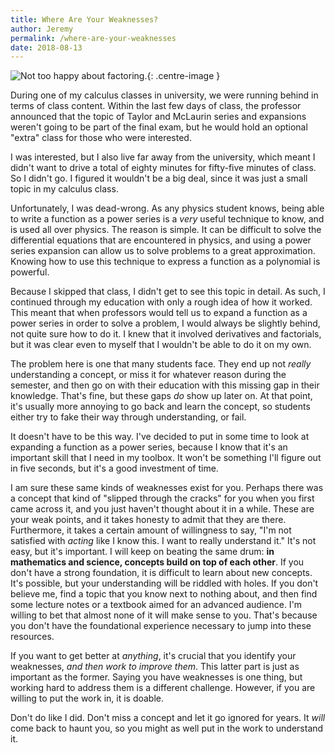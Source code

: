```yaml
---
title: Where Are Your Weaknesses?
author: Jeremy
permalink: /where-are-your-weaknesses
date: 2018-08-13
---
```


![Not too happy about factoring.](https://res.cloudinary.com/dh3hm8pb7/image/upload/c_scale,q_auto,w_600/v1532280356/Haunted.png){: .centre-image }

During one of my calculus classes in university, we were running behind in terms of class content. Within the last few days of class, the professor announced that the topic of Taylor and McLaurin series and expansions weren't going to be part of the final exam, but he would hold an optional "extra" class for those who were interested.

I was interested, but I also live far away from the university, which meant I didn't want to drive a total of eighty minutes for fifty-five minutes of class. So I didn't go. I figured it wouldn't be a big deal, since it was just a small topic in my calculus class.

Unfortunately, I was dead-wrong. As any physics student knows, being able to write a function as a power series is a *very* useful technique to know, and is used all over physics. The reason is simple. It can be difficult to solve the differential equations that are encountered in physics, and using a power series expansion can allow us to solve problems to a great approximation. Knowing how to use this technique to express a function as a polynomial is powerful.

Because I skipped that class, I didn't get to see this topic in detail. As such, I continued through my education with only a rough idea of how it worked. This meant that when professors would tell us to expand a function as a power series in order to solve a problem, I would always be slightly behind, not quite sure how to do it. I knew that it involved derivatives and factorials, but it was clear even to myself that I wouldn't be able to do it on my own.

The problem here is one that many students face. They end up not *really* understanding a concept, or miss it for whatever reason during the semester, and then go on with their education with this missing gap in their knowledge. That's fine, but these gaps *do* show up later on. At that point, it's usually more annoying to go back and learn the concept, so students either try to fake their way through understanding, or fail.

It doesn't have to be this way. I've decided to put in some time to look at expanding a function as a power series, because I know that it's an important skill that I need in my toolbox. It won't be something I'll figure out in five seconds, but it's a good investment of time.

I am sure these same kinds of weaknesses exist for you. Perhaps there was a concept that kind of "slipped through the cracks" for you when you first came across it, and you just haven't thought about it in a while. These are your weak points, and it takes honesty to admit that they are there. Furthermore, it takes a certain amount of willingness to say, "I'm not satisfied with *acting* like I know this. I want to really understand it." It's not easy, but it's important. I will keep on beating the same drum: **in mathematics and science, concepts build on top of each other**. If you don't have a strong foundation, it is difficult to learn about new concepts. It's possible, but your understanding will be riddled with holes. If you don't believe me, find a topic that you know next to nothing about, and then find some lecture notes or a textbook aimed for an advanced audience. I'm willing to bet that almost none of it will make sense to you. That's because you don't have the foundational experience necessary to jump into these resources.

If you want to get better at *anything*, it's crucial that you identify your weaknesses, *and then work to improve them*. This latter part is just as important as the former. Saying you have weaknesses is one thing, but working hard to address them is a different challenge. However, if you are willing to put the work in, it is doable.

Don't do like I did. Don't miss a concept and let it go ignored for years. It *will* come back to haunt you, so you might as well put in the work to understand it.
